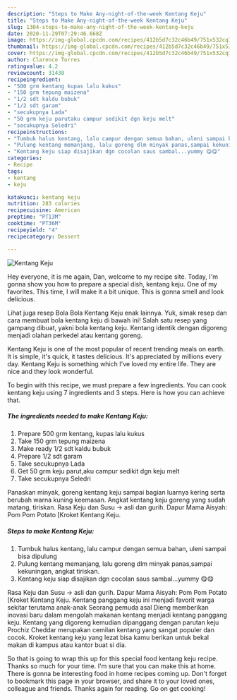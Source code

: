 ```yaml
---
description: "Steps to Make Any-night-of-the-week Kentang Keju"
title: "Steps to Make Any-night-of-the-week Kentang Keju"
slug: 1304-steps-to-make-any-night-of-the-week-kentang-keju
date: 2020-11-29T07:29:46.668Z
image: https://img-global.cpcdn.com/recipes/412b5d7c32c46b49/751x532cq70/kentang-keju-foto-resep-utama.jpg
thumbnail: https://img-global.cpcdn.com/recipes/412b5d7c32c46b49/751x532cq70/kentang-keju-foto-resep-utama.jpg
cover: https://img-global.cpcdn.com/recipes/412b5d7c32c46b49/751x532cq70/kentang-keju-foto-resep-utama.jpg
author: Clarence Torres
ratingvalue: 4.2
reviewcount: 31438
recipeingredient:
- "500 grm kentang kupas lalu kukus"
- "150 grm tepung maizena"
- "1/2 sdt kaldu bubuk"
- "1/2 sdt garam"
- "secukupnya Lada"
- "50 grm keju parutaku campur sedikit dgn keju melt"
- "secukupnya Seledri"
recipeinstructions:
- "Tumbuk halus kentang, lalu campur dengan semua bahan, uleni sampai bisa dipulung"
- "Pulung kentang memanjang, lalu goreng dlm minyak panas,sampai kekuningan, angkat tiriskan."
- "Kentang keju siap disajikan dgn cocolan saus sambal...yummy 😋😋"
categories:
- Recipe
tags:
- kentang
- keju

katakunci: kentang keju 
nutrition: 283 calories
recipecuisine: American
preptime: "PT13M"
cooktime: "PT36M"
recipeyield: "4"
recipecategory: Dessert

---
```



![Kentang Keju](https://img-global.cpcdn.com/recipes/412b5d7c32c46b49/751x532cq70/kentang-keju-foto-resep-utama.jpg)

Hey everyone, it is me again, Dan, welcome to my recipe site. Today, I'm gonna show you how to prepare a special dish, kentang keju. One of my favorites. This time, I will make it a bit unique. This is gonna smell and look delicious.

Lihat juga resep Bola Bola Kentang Keju enak lainnya. Yuk, simak resep dan cara membuat bola kentang keju di bawah ini! Salah satu resep yang gampang dibuat, yakni bola kentang keju. Kentang identik dengan digoreng menjadi olahan perkedel atau kentang goreng.

Kentang Keju is one of the most popular of recent trending meals on earth. It is simple, it's quick, it tastes delicious. It's appreciated by millions every day. Kentang Keju is something which I've loved my entire life. They are nice and they look wonderful.


To begin with this recipe, we must prepare a few ingredients. You can cook kentang keju using 7 ingredients and 3 steps. Here is how you can achieve that.

<!--inarticleads1-->

##### The ingredients needed to make Kentang Keju:

1. Prepare 500 grm kentang, kupas lalu kukus
1. Take 150 grm tepung maizena
1. Make ready 1/2 sdt kaldu bubuk
1. Prepare 1/2 sdt garam
1. Take secukupnya Lada
1. Get 50 grm keju parut,aku campur sedikit dgn keju melt
1. Take secukupnya Seledri


Panaskan minyak, goreng kentang keju sampai bagian luarnya kering serta berubah warna kuning keemasan. Angkat kentang keju goreng yang sudah matang, tiriskan. Rasa Keju dan Susu -&gt; asli dan gurih. Dapur Mama Aisyah: Pom Pom Potato [Kroket Kentang Keju. 

<!--inarticleads2-->

##### Steps to make Kentang Keju:

1. Tumbuk halus kentang, lalu campur dengan semua bahan, uleni sampai bisa dipulung
1. Pulung kentang memanjang, lalu goreng dlm minyak panas,sampai kekuningan, angkat tiriskan.
1. Kentang keju siap disajikan dgn cocolan saus sambal...yummy 😋😋


Rasa Keju dan Susu -&gt; asli dan gurih. Dapur Mama Aisyah: Pom Pom Potato [Kroket Kentang Keju. Kentang panggang keju ini menjadi favorit warga sekitar terutama anak-anak Seorang pemuda asal Dieng memberikan inovasi baru dalam mengolah makanan kentang menjadi kentang panggang keju. Kentang yang digoreng kemudian dipanggang dengan parutan keju Prochiz Cheddar merupakan cemilan kentang yang sangat populer dan cocok. Kroket kentang keju yang lezat bisa kamu berikan untuk bekal makan di kampus atau kantor buat si dia. 

So that is going to wrap this up for this special food kentang keju recipe. Thanks so much for your time. I'm sure that you can make this at home. There is gonna be interesting food in home recipes coming up. Don't forget to bookmark this page in your browser, and share it to your loved ones, colleague and friends. Thanks again for reading. Go on get cooking!
